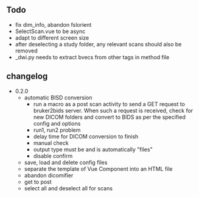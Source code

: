 ## Todo
- fix dim_info, abandon fslorient
- SelectScan.vue to be async
- adapt to different screen size
- after deselecting a study folder, any relevant scans should also be removed
- _dwi.py needs to extract bvecs from other tags in method file
## changelog
- 0.2.0
    - automatic BISD conversion
        - run a macro as a post scan activity to send a GET request to bruker2bids server. When such a request is received, check for new DICOM folders and convert to BIDS as per the specified config and options
        - run1, run2 problem
        - delay time for DICOM conversion to finish
        - manual check
        - output type must be and is automatically "files"
        - disable confirm
    - save, load and delete config files
    - separate the template of Vue Component into an HTML file
    - abandon dicomifier
    - get to post
    - select all and deselect all for scans